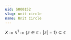 ```yaml
---
uid: S000152
slug: unit-circle
name: Unit Circle
---
```

$X:=\mathbb S^1 :=\{z\in\mathbb C : |z|=1\}\subseteq \mathbb C$
